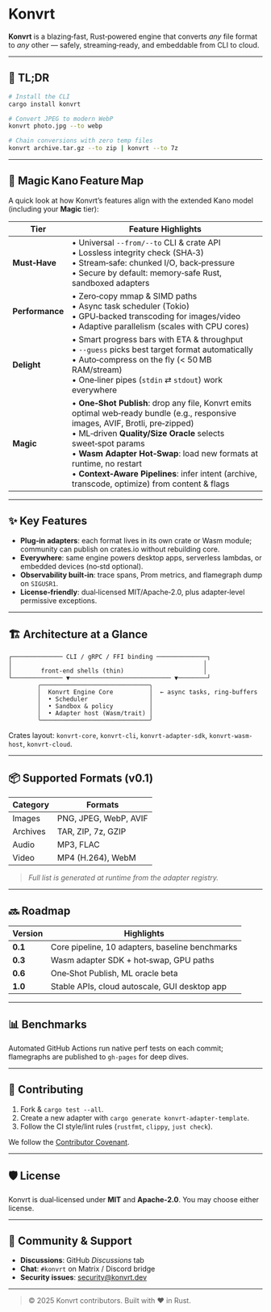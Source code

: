 # Konvrt

**Konvrt** is a blazing‑fast, Rust‑powered engine that converts *any* file format to *any* other — safely, streaming‑ready, and embeddable from CLI to cloud.

---

## 🚀 TL;DR

```bash
# Install the CLI
cargo install konvrt

# Convert JPEG to modern WebP
konvrt photo.jpg --to webp

# Chain conversions with zero temp files
konvrt archive.tar.gz --to zip | konvrt --to 7z
```

---

## 🔮 Magic Kano Feature Map

A quick look at how Konvrt’s features align with the extended Kano model (including your **Magic** tier):

| Tier            | Feature Highlights                                                                                                                                                                                                                                                                                                                                                           |
| --------------- | ---------------------------------------------------------------------------------------------------------------------------------------------------------------------------------------------------------------------------------------------------------------------------------------------------------------------------------------------------------------------------- |
| **Must‑Have**   | • Universal `--from/--to` CLI & crate API<br>• Lossless integrity check (SHA‑3)<br>• Stream‑safe: chunked I/O, back‑pressure<br>• Secure by default: memory‑safe Rust, sandboxed adapters                                                                                                                                                                                    |
| **Performance** | • Zero‑copy mmap & SIMD paths<br>• Async task scheduler (Tokio)<br>• GPU‑backed transcoding for images/video<br>• Adaptive parallelism (scales with CPU cores)                                                                                                                                                                                                               |
| **Delight**     | • Smart progress bars with ETA & throughput<br>• `--guess` picks best target format automatically<br>• Auto‑compress on the fly (< 50 MB RAM/stream)<br>• One‑liner pipes (`stdin` ⇄ `stdout`) work everywhere                                                                                                                                                               |
| **Magic**       | • **One‑Shot Publish**: drop any file, Konvrt emits optimal web‑ready bundle (e.g., responsive images, AVIF, Brotli, pre‑zipped)<br>• ML‑driven **Quality/Size Oracle** selects sweet‑spot params<br>• **Wasm Adapter Hot‑Swap**: load new formats at runtime, no restart<br>• **Context‑Aware Pipelines**: infer intent (archive, transcode, optimize) from content & flags |

---

## ✨ Key Features

* **Plug‑in adapters**: each format lives in its own crate or Wasm module; community can publish on crates.io without rebuilding core.
* **Everywhere**: same engine powers desktop apps, serverless lambdas, or embedded devices (no‑std optional).
* **Observability built‑in**: trace spans, Prom metrics, and flamegraph dump on `SIGUSR1`.
* **License‑friendly**: dual‑licensed MIT/Apache‑2.0, plus adapter‑level permissive exceptions.

---

## 🏗️ Architecture at a Glance

```
┌────────────── CLI / gRPC / FFI binding ──────────────┐
│                                                     │
│        front‑end shells (thin)                      │
└────────────── ▼──────────────────────────── ▼────────┘
        ╭──────────────────────────────╮
        │  Konvrt Engine Core          │  ← async tasks, ring‑buffers
        │  • Scheduler                 │
        │  • Sandbox & policy          │
        │  • Adapter host (Wasm/trait) │
        ╰──────────────────────────────╯
```

Crates layout: `konvrt-core`, `konvrt-cli`, `konvrt-adapter-sdk`, `konvrt-wasm-host`, `konvrt-cloud`.

---

## 📦 Supported Formats (v0.1)

| Category | Formats               |
| -------- | --------------------- |
| Images   | PNG, JPEG, WebP, AVIF |
| Archives | TAR, ZIP, 7z, GZIP    |
| Audio    | MP3, FLAC             |
| Video    | MP4 (H.264), WebM     |

> *Full list is generated at runtime from the adapter registry.*

---

## 🔜 Roadmap

| Version | Highlights                                      |
| ------- | ----------------------------------------------- |
| **0.1** | Core pipeline, 10 adapters, baseline benchmarks |
| **0.3** | Wasm adapter SDK + hot‑swap, GPU paths          |
| **0.6** | One‑Shot Publish, ML oracle beta                |
| **1.0** | Stable APIs, cloud autoscale, GUI desktop app   |

---

## 📊 Benchmarks

Automated GitHub Actions run native perf tests on each commit; flamegraphs are published to `gh‑pages` for deep dives.

---

## 🤝 Contributing

1. Fork & `cargo test --all`.
2. Create a new adapter with `cargo generate konvrt‑adapter‑template`.
3. Follow the CI style/lint rules (`rustfmt`, `clippy`, `just check`).

We follow the [Contributor Covenant](CODE_OF_CONDUCT.md).

---

## 🛡️ License

Konvrt is dual‑licensed under **MIT** and **Apache‑2.0**. You may choose either license.

---

## 💬 Community & Support

* **Discussions**: GitHub *Discussions* tab
* **Chat**: `#konvrt` on Matrix / Discord bridge
* **Security issues**: [security@konvrt.dev](mailto:security@konvrt.dev)

---

> © 2025 Konvrt contributors. Built with ❤️ in Rust.
